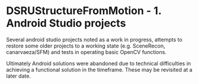 # DSRUStructureFromMotion - 1. Android Studio projects
Several android studio projects noted as a work in progress, attempts to restore some older projects to a working state (e.g. SceneRecon, canarvaeza/SFM) and tests in operating basic OpenCV functions.

Ultimately Android solutions were abandoned due to technical difficulties in achieving a functional solution in the timeframe.  These may be revisited at a later date.
